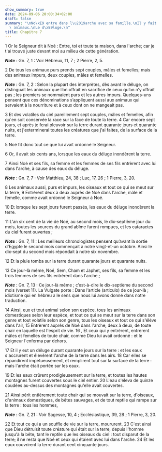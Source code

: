 ```yaml
---
show_summary: true
date: 2024-09-06 20:00:34+02:00
draft: false
summary: "\nNo\xE9 entre dans l\u2019arche avec sa famille.\nIl y fait entrer les\
  \ animaux.\nLe d\xE9luge.\n"
title: Chapitre 7
---
```





1 Or le Seigneur dit à Noé : Entre, toi et toute ta maison, dans l'arche; car je t'ai trouvé juste devant moi au milieu de cette génération.

***Note*** :  Gn. 7, 1 : Voir Hébreux, 11, 7 ; 2 Pierre, 2, 5.

2 De tous les animaux purs prends sept couples, mâles et femelles; mais des animaux impurs, deux couples, mâles et femelles.

***Note*** :  Gn. 7, 2 : Selon la plupart des interprètes, dès avant le déluge, on distinguait les animaux que l’on offrait en sacrifice de ceux qu’on n’y offrait pas ; les premiers se nommaient purs et les autres impurs. Quelques-uns pensent que ces dénominations s’appliquent aussi aux animaux qui servaient à la nourriture et à ceux dont on ne mangeait pas.

3 Et des volatiles du ciel pareillement sept couples, mâles et femelles, afin qu'en soit conservée la race sur la face de toute la terre. 4 Car encore sept jours, et après je ferai pleuvoir sur la terre durant quarante jours et quarante nuits, et j'exterminerai toutes les créatures que j'ai faites, de la surface de la terre.


5 Noé fit donc tout ce que lui avait ordonné le Seigneur.


6 Or, il avait six cents ans, lorsque les eaux du déluge inondèrent la terre.


7 Ainsi Noé et ses fils, sa femme et les femmes de ses fils entrèrent avec lui dans l'arche, à cause des eaux du déluge.

***Note*** :  Gn. 7, 7 : Voir Matthieu, 24, 38 ; Luc, 17, 26 ; 1 Pierre, 3, 20.

8 Les animaux aussi, purs et impurs, les oiseaux et tout ce qui se meut sur la terre, 9 Entrèrent deux à deux auprès de Noé dans l'arche, mâle et femelle, comme avait ordonné le Seigneur à Noé.


10 Et lorsque les sept jours furent passés, les eaux du déluge inondèrent la terre.


11 L'an six cent de la vie de Noé, au second mois, le dix-septième jour du mois, toutes les sources du grand abîme furent rompues, et les cataractes du ciel furent ouvertes ;

***Note*** :  Gn. 7, 11 : Les meilleurs chronologistes pensent qu’avant la sortie d’Egypte le second mois commençait à notre vingt-et-un octobre. Ainsi le dix-sept du second mois répondait à notre six novembre.

12 Et la pluie tomba sur la terre durant quarante jours et quarante nuits.


13 Ce jour-là même, Noé, Sem, Cham et Japhet, ses fils, sa femme et les trois femmes de ses fils entrèrent dans l'arche ;

***Note*** :  Gn. 7, 13 : Ce jour-là même ; c’est-à-dire le dix-septième du second mois (verset 11). La Vulgate porte : Dans l’article (articulo) de ce jour-là ; idiotisme qui en hébreu a le sens que nous lui avons donné dans notre traduction.

14 Ainsi, eux et tout animal selon son espèce, tous les animaux domestiques selon leur espèce, et tout ce qui se meut sur la terre dans son genre et tout volatile selon son genre, tous les oiseaux et tout ce qui s'élève dans l'air, 15 Entrèrent auprès de Noé dans l'arche, deux à deux, de toute chair en laquelle est l'esprit de vie. 16 , Et ceux qui y entrèrent, entrèrent mâles et femelles de toute chair, comme Dieu lui avait ordonné : et le Seigneur l'enferma par dehors.


17 Et il y eut un déluge durant quarante jours sur la terre : et les eaux s'accrurent et élevèrent l'arche de la terre dans les airs. 18 Car elles se répandirent impétueusement, et remplirent tout sur la surface de la terre : mais l'arche était portée sur les eaux.

19 Et les eaux crûrent prodigieusement sur la terre, et toutes les hautes montagnes furent couvertes sous le ciel entier. 20 L'eau s'éleva de quinze coudées au-dessus des montagnes qu'elle avait couvertes.


21 Ainsi périt entièrement toute chair qui se mouvait sur la terre, d'oiseaux, d'animaux domestiques, de bêtes sauvages, et de tout reptile qui rampe sur la terre : tous les hommes,

***Note*** :  Gn. 7, 21 : Voir Sagesse, 10, 4 ; Ecclésiastique, 39, 28 ; 1 Pierre, 3, 20.

22 Et tout ce qui a un souffle de vie sur la terre, moururent. 23 C'est ainsi que Dieu détruisit toute créature qui était sur la terre, depuis l'homme jusqu'à la bête, tant le reptile que les oiseaux du ciel : tout disparut de la terre; il ne resta que Noé et ceux qui étaient avec lui dans l'arche. 24 Et les eaux couvrirent la terre durant cent cinquante jours.

